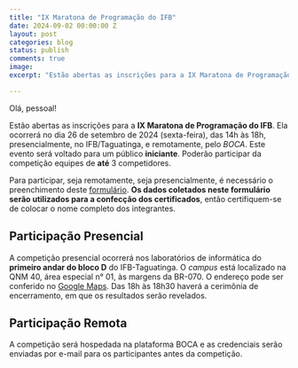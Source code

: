 ```yaml
---
title: "IX Maratona de Programação do IFB"
date: 2024-09-02 00:00:00 Z
layout: post
categories: blog
status: publish
comments: true
image:
excerpt: "Estão abertas as inscrições para a IX Maratona de Programação do IFB."

---
```


Olá, pessoal!

Estão abertas as inscrições para a **IX Maratona de Programação do IFB**. Ela ocorrerá no dia 26 de setembro de 2024 (sexta-feira), das 14h às 18h, presencialmente, no IFB/Taguatinga, e remotamente, pelo *BOCA*. Este evento será voltado para um público **iniciante**. Poderão participar da competição equipes de **até** 3 competidores.

Para participar, seja remotamente, seja presencialmente, é necessário o preenchimento deste [formulário](https://docs.google.com/forms/d/e/1FAIpQLSetb7qJSxdrX3KG_16aThftYH_SyXBtjM6Y0HsDxTw7WWfpzQ/viewform?usp=sf_link). **Os dados coletados neste formulário serão utilizados para a confecção dos certificados**, então certifiquem-se de colocar o nome completo dos integrantes.

## Participação Presencial

A competição presencial ocorrerá nos laboratórios de informática do **primeiro andar do bloco D** do IFB-Taguatinga. O *campus* está localizado na QNM 40, área especial n° 01, às margens da BR-070. O endereço pode ser conferido no [Google Maps](https://goo.gl/maps/9i5i8Ari77mLzRC69). Das 18h às 18h30 haverá a cerimônia de encerramento, em que os resultados serão revelados.

## Participação Remota

A competição será hospedada na plataforma BOCA e as credenciais serão enviadas por e-mail para os participantes antes da competição.
